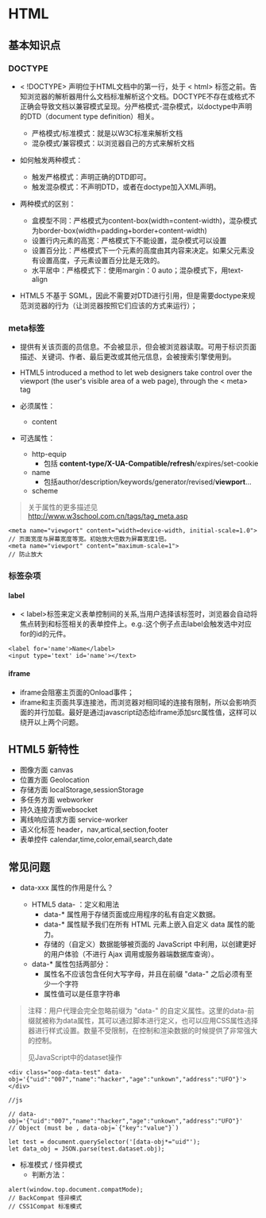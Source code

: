 
# HTML

## 基本知识点

### DOCTYPE

* < !DOCTYPE> 声明位于HTML文档中的第一行，处于 < html> 标签之前。告知浏览器的解析器用什么文档标准解析这个文档。DOCTYPE不存在或格式不正确会导致文档以兼容模式呈现。分严格模式-混杂模式，以doctype中声明的DTD（document type definition）相关。
  * 严格模式/标准模式：就是以W3C标准来解析文档
  * 混杂模式/兼容模式：以浏览器自己的方式来解析文档
* 如何触发两种模式：
  * 触发严格模式：声明正确的DTD即可。
  * 触发混杂模式：不声明DTD，或者在doctype加入XML声明。
* 两种模式的区别：
  * 盒模型不同：严格模式为content-box(width=content-width)，混杂模式为border-box(width=padding+border+content-width)
  * 设置行内元素的高宽：严格模式下不能设置，混杂模式可以设置
  * 设置百分比：严格模式下一个元素的高度由其内容来决定。如果父元素没有设置高度，子元素设置百分比是无效的。
  * 水平居中：严格模式下：使用margin：0 auto；混杂模式下，用text-align

* HTML5 不基于 SGML，因此不需要对DTD进行引用，但是需要doctype来规范浏览器的行为（让浏览器按照它们应该的方式来运行）；

### meta标签

* 提供有关该页面的员信息。不会被显示，但会被浏览器读取。可用于标识页面描述、关键词、作者、最后更改或其他元信息，会被搜索引擎使用到。
* HTML5 introduced a method to let web designers take control over the viewport (the user's visible area of a web page), through the < meta> tag

* 必须属性：
  * content
* 可选属性：
  * http-equip
    * 包括 **content-type/X-UA-Compatible/refresh**/expires/set-cookie
  * name
    * 包括author/description/keywords/generator/revised/**viewport**...
  * scheme
> 关于属性的更多描述见 http://www.w3school.com.cn/tags/tag_meta.asp

````
<meta name="viewport" content="width=device-width, initial-scale=1.0">
// 页面宽度与屏幕宽度等宽。初始放大倍数为屏幕宽度1倍。
<meta name="viewport" content="maximum-scale=1">
// 防止放大
````

### 标签杂项

#### label
* < label>标签来定义表单控制间的关系,当用户选择该标签时，浏览器会自动将焦点转到和标签相关的表单控件上。e.g.:这个例子点击label会触发选中对应for的id的元件。

````
<label for='name'>Name</label>
<input type='text' id='name'></text>
````

#### iframe

* iframe会阻塞主页面的Onload事件；
* iframe和主页面共享连接池，而浏览器对相同域的连接有限制，所以会影响页面的并行加载。最好是通过javascript动态给iframe添加src属性值，这样可以绕开以上两个问题。

## HTML5 新特性

* 图像方面 canvas
* 位置方面 Geolocation
* 存储方面 localStorage,sessionStorage
* 多任务方面 webworker
* 持久连接方面websocket
* 离线响应请求方面 service-worker
* 语义化标签 header，nav,artical,section,footer
* 表单控件 calendar,time,color,email,search,date

## 常见问题

* data-xxx 属性的作用是什么？

  * HTML5 data- ：定义和用法
    * data-* 属性用于存储页面或应用程序的私有自定义数据。
    * data-* 属性赋予我们在所有 HTML 元素上嵌入自定义 data 属性的能力。
    * 存储的（自定义）数据能够被页面的 JavaScript 中利用，以创建更好的用户体验（不进行 Ajax 调用或服务器端数据库查询）。
  * data-* 属性包括两部分：
    * 属性名不应该包含任何大写字母，并且在前缀 "data-" 之后必须有至少一个字符
    * 属性值可以是任意字符串

> 注释：用户代理会完全忽略前缀为 "data-" 的自定义属性。这里的data-前缀就被称为data属性，其可以通过脚本进行定义，也可以应用CSS属性选择器进行样式设置。数量不受限制，在控制和渲染数据的时候提供了非常强大的控制。
> 
> 见JavaScript中的dataset操作


````
<div class="oop-data-test" data-obj='{"uid":"007","name":"hacker","age":"unkown","address":"UFO"}'>
</div>

//js

// data-obj='{"uid":"007","name":"hacker","age":"unkown","address":"UFO"}'
// Object (must be , data-obj=`{"key":"value"}`)

let test = document.querySelector('[data-obj*="uid"');​​​​​​​
let data_obj = JSON.parse(test.dataset.obj);​​​​​​​
````

* 标准模式 / 怪异模式
  * 判断方法：

````
alert(window.top.document.compatMode);
// BackCompat 怪异模式
// CSS1Compat 标准模式
````